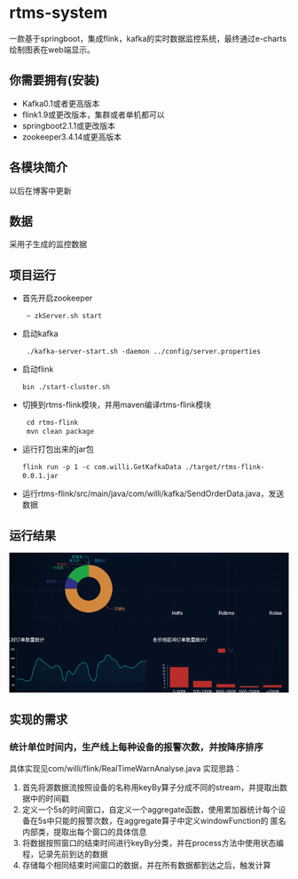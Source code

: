# rtms-system
一款基于springboot，集成flink，kafka的实时数据监控系统，最终通过e-charts绘制图表在web端显示。

## 你需要拥有(安装)

* Kafka0.1或者更高版本
* flink1.9或更改版本，集群或者单机都可以
* springboot2.1.1或更改版本
* zookeeper3.4.14或更高版本

## 各模块简介

以后在博客中更新

## 数据

采用子生成的监控数据

## 项目运行

* 首先开启zookeeper

  ```
   ~ zkServer.sh start
  ```

* 启动kafka

  ```
   ./kafka-server-start.sh -daemon ../config/server.properties 
  ```

* 启动flink

  ```
  bin ./start-cluster.sh 
  ```

* 切换到rtms-flink模块，并用maven编译rtms-flink模块

  ```
   cd rtms-flink 
   mvn clean package
  ```

* 运行打包出来的jar包

  ```
  flink run -p 1 -c com.willi.GetKafkaData ./target/rtms-flink-0.0.1.jar
  ```

* 运行rtms-flink/src/main/java/com/willi/kafka/SendOrderData.java，发送数据

## 运行结果
![](https://github.com/ThisisWilli/rtms-system/blob/master/%E6%95%88%E6%9E%9C%E5%9B%BE.gif)


## 实现的需求
### 统计单位时间内，生产线上每种设备的报警次数，并按降序排序
 具体实现见com/willi/flink/RealTimeWarnAnalyse.java
实现思路：
 1. 首先将源数据流按照设备的名称用keyBy算子分成不同的stream，并提取出数据中的时间戳
 2. 定义一个5s的时间窗口，自定义一个aggregate函数，使用累加器统计每个设备在5s中只能的报警次数，在aggregate算子中定义windowFunction的
 匿名内部类，提取出每个窗口的具体信息
 3. 将数据按照窗口的结束时间进行keyBy分类，并在process方法中使用状态编程，记录先前到达的数据
 4. 存储每个相同结束时间窗口的数据，并在所有数据都到达之后，触发计算

